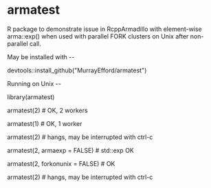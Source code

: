 # armatest

R package to demonstrate issue in RcppArmadillo with element-wise arma::exp() 
when used with parallel FORK clusters on Unix after non-parallel call.

May be installed with --

devtools::install_github("MurrayEfford/armatest")

Running on Unix --

library(armatest)

armatest(2)                      # OK, 2 workers

armatest(1)                      # OK, 1 worker

armatest(2)                      # hangs, may be interrupted with ctrl-c

armatest(2, armaexp = FALSE)     # std::exp OK

armatest(2, forkonunix = FALSE)  # OK

armatest(2)                      # hangs, may be interrupted with ctrl-c

